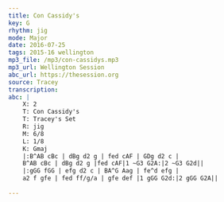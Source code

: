 ```yaml
---
title: Con Cassidy's
key: G
rhythm: jig
mode: Major
date: 2016-07-25
tags: 2015-16 wellington
mp3_file: /mp3/con-cassidys.mp3
mp3_url: Wellington Session
abc_url: https://thesession.org
source: Tracey
transcription: 
abc: |
    X: 2
    T: Con Cassidy's
    T: Tracey's Set
    R: jig
    M: 6/8
    L: 1/8
    K: Gmaj
    |:B^AB cBc | dBg d2 g | fed cAF | GDg d2 c |
    B^AB cBc | dBg d2 g |fed cAF|1 ~G3 G2A:|2 ~G3 G2d||
    |:gGG fGG | efg d2 c | BA^G Aag | fe^d efg |
    a2 f gfe | fed ff/g/a | gfe def |1 gGG G2d:|2 gGG G2A||
    
---
```


